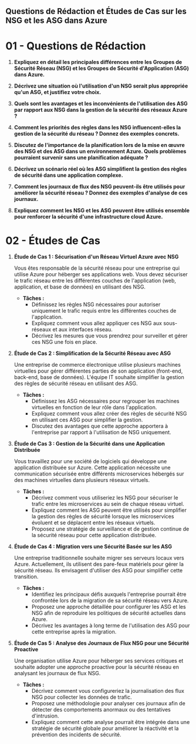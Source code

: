 ## Questions de Rédaction et Études de Cas sur les NSG et les ASG dans Azure

# 01 - Questions de Rédaction

1. **Expliquez en détail les principales différences entre les Groupes de Sécurité Réseau (NSG) et les Groupes de Sécurité d'Application (ASG) dans Azure.**

2. **Décrivez une situation où l'utilisation d'un NSG serait plus appropriée qu'un ASG, et justifiez votre choix.**

3. **Quels sont les avantages et les inconvénients de l'utilisation des ASG par rapport aux NSG dans la gestion de la sécurité des réseaux Azure ?**

4. **Comment les priorités des règles dans les NSG influencent-elles la gestion de la sécurité du réseau ? Donnez des exemples concrets.**

5. **Discutez de l'importance de la planification lors de la mise en œuvre des NSG et des ASG dans un environnement Azure. Quels problèmes pourraient survenir sans une planification adéquate ?**

6. **Décrivez un scénario réel où les ASG simplifient la gestion des règles de sécurité dans une application complexe.**

7. **Comment les journaux de flux des NSG peuvent-ils être utilisés pour améliorer la sécurité réseau ? Donnez des exemples d'analyse de ces journaux.**

8. **Expliquez comment les NSG et les ASG peuvent être utilisés ensemble pour renforcer la sécurité d'une infrastructure cloud Azure.**

# 02 - Études de Cas

1. **Étude de Cas 1 : Sécurisation d'un Réseau Virtuel Azure avec NSG**

   Vous êtes responsable de la sécurité réseau pour une entreprise qui utilise Azure pour héberger ses applications web. Vous devez sécuriser le trafic réseau entre les différentes couches de l'application (web, application, et base de données) en utilisant des NSG.

   - **Tâches :**
     - Définissez les règles NSG nécessaires pour autoriser uniquement le trafic requis entre les différentes couches de l'application.
     - Expliquez comment vous allez appliquer ces NSG aux sous-réseaux et aux interfaces réseau.
     - Décrivez les mesures que vous prendrez pour surveiller et gérer ces NSG une fois en place.

2. **Étude de Cas 2 : Simplification de la Sécurité Réseau avec ASG**

   Une entreprise de commerce électronique utilise plusieurs machines virtuelles pour gérer différentes parties de son application (front-end, back-end, base de données). L'équipe IT souhaite simplifier la gestion des règles de sécurité réseau en utilisant des ASG.

   - **Tâches :**
     - Définissez les ASG nécessaires pour regrouper les machines virtuelles en fonction de leur rôle dans l'application.
     - Expliquez comment vous allez créer des règles de sécurité NSG en utilisant ces ASG pour simplifier la gestion.
     - Discutez des avantages que cette approche apportera à l'entreprise par rapport à l'utilisation de NSG uniquement.

3. **Étude de Cas 3 : Gestion de la Sécurité dans une Application Distribuée**

   Vous travaillez pour une société de logiciels qui développe une application distribuée sur Azure. Cette application nécessite une communication sécurisée entre différents microservices hébergés sur des machines virtuelles dans plusieurs réseaux virtuels.

   - **Tâches :**
     - Décrivez comment vous utiliseriez les NSG pour sécuriser le trafic entre les microservices au sein de chaque réseau virtuel.
     - Expliquez comment les ASG peuvent être utilisés pour simplifier la gestion des règles de sécurité lorsque les microservices évoluent et se déplacent entre les réseaux virtuels.
     - Proposez une stratégie de surveillance et de gestion continue de la sécurité réseau pour cette application distribuée.

4. **Étude de Cas 4 : Migration vers une Sécurité Basée sur les ASG**

   Une entreprise traditionnelle souhaite migrer ses serveurs locaux vers Azure. Actuellement, ils utilisent des pare-feux matériels pour gérer la sécurité réseau. Ils envisagent d'utiliser des ASG pour simplifier cette transition.

   - **Tâches :**
     - Identifiez les principaux défis auxquels l'entreprise pourrait être confrontée lors de la migration de sa sécurité réseau vers Azure.
     - Proposez une approche détaillée pour configurer les ASG et les NSG afin de reproduire les politiques de sécurité actuelles dans Azure.
     - Décrivez les avantages à long terme de l'utilisation des ASG pour cette entreprise après la migration.

5. **Étude de Cas 5 : Analyse des Journaux de Flux NSG pour une Sécurité Proactive**

   Une organisation utilise Azure pour héberger ses services critiques et souhaite adopter une approche proactive pour la sécurité réseau en analysant les journaux de flux NSG.

   - **Tâches :**
     - Décrivez comment vous configureriez la journalisation des flux NSG pour collecter les données de trafic.
     - Proposez une méthodologie pour analyser ces journaux afin de détecter des comportements anormaux ou des tentatives d'intrusion.
     - Expliquez comment cette analyse pourrait être intégrée dans une stratégie de sécurité globale pour améliorer la réactivité et la prévention des incidents de sécurité.
